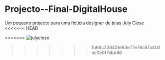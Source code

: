 # Projecto--Final-DigitalHouse
Um pequeno projecto para uma ficticia designer de joias July Close
<<<<<<< HEAD

=======
![julyclose](https://user-images.githubusercontent.com/53894735/75639836-f2cf1800-5c32-11ea-8101-fe2c278fbece.png)
>>>>>>> 1b66c238451e93e77e78c97a4fa1ec0e0f7ebd46

